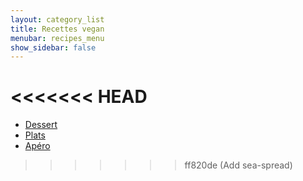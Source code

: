 ```yaml
---
layout: category_list
title: Recettes vegan
menubar: recipes_menu
show_sidebar: false
---
```

<<<<<<< HEAD
=======

* [Dessert](dessert)
* [Plats](dishes)
* [Apéro](appetizer)
>>>>>>> ff820de (Add sea-spread)
